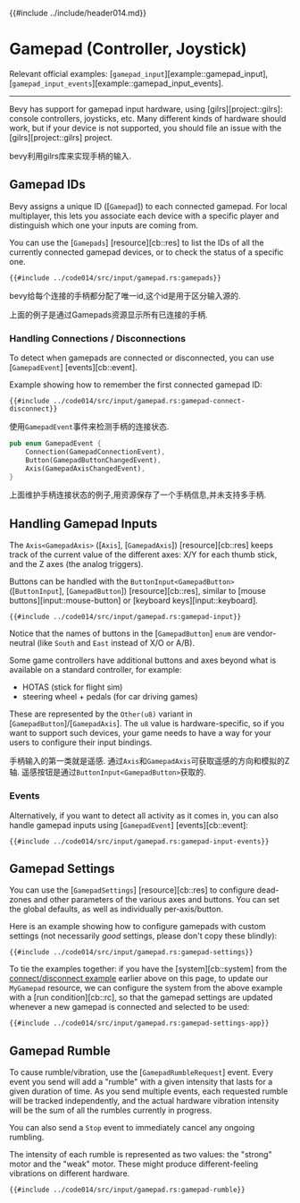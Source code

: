 {{#include ../include/header014.md}}

# Gamepad (Controller, Joystick)

Relevant official examples:
[`gamepad_input`][example::gamepad_input],
[`gamepad_input_events`][example::gamepad_input_events].

---

Bevy has support for gamepad input hardware, using [gilrs][project::gilrs]:
console controllers, joysticks, etc. Many different kinds of hardware should
work, but if your device is not supported, you should file an issue with the
[gilrs][project::gilrs] project.

bevy利用gilrs库来实现手柄的输入.

## Gamepad IDs

Bevy assigns a unique ID ([`Gamepad`]) to each connected gamepad. For local
multiplayer, this lets you associate each device with a specific player and
distinguish which one your inputs are coming from.

You can use the [`Gamepads`] [resource][cb::res] to list the IDs of all the
currently connected gamepad devices, or to check the status of a specific one.

```rust,no_run,noplayground
{{#include ../code014/src/input/gamepad.rs:gamepads}}
```

bevy给每个连接的手柄都分配了唯一id,这个id是用于区分输入源的.

上面的例子是通过Gamepads资源显示所有已连接的手柄.

### Handling Connections / Disconnections

To detect when gamepads are connected or disconnected, you can use
[`GamepadEvent`] [events][cb::event].

Example showing how to remember the first connected gamepad ID:

```rust,no_run,noplayground
{{#include ../code014/src/input/gamepad.rs:gamepad-connect-disconnect}}
```

使用`GamepadEvent`事件来检测手柄的连接状态.

```rust
pub enum GamepadEvent {
    Connection(GamepadConnectionEvent),
    Button(GamepadButtonChangedEvent),
    Axis(GamepadAxisChangedEvent),
}
```

上面维护手柄连接状态的例子,用资源保存了一个手柄信息,并未支持多手柄.

## Handling Gamepad Inputs

The `Axis<GamepadAxis>` ([`Axis`], [`GamepadAxis`]) [resource][cb::res]
keeps track of the current value of the different axes: X/Y for each thumb
stick, and the Z axes (the analog triggers).

Buttons can be handled with the `ButtonInput<GamepadButton>`
([`ButtonInput`], [`GamepadButton`]) [resource][cb::res], similar to [mouse
buttons][input::mouse-button] or [keyboard keys][input::keyboard].

```rust,no_run,noplayground
{{#include ../code014/src/input/gamepad.rs:gamepad-input}}
```

Notice that the names of buttons in the [`GamepadButton`] `enum` are
vendor-neutral (like `South` and `East` instead of X/O or A/B).

Some game controllers have additional buttons and axes beyond what is available
on a standard controller, for example:
 - HOTAS (stick for flight sim)
 - steering wheel + pedals (for car driving games)

These are represented by the `Other(u8)` variant in [`GamepadButton`]/[`GamepadAxis`].
The `u8` value is hardware-specific, so if you want to support such devices,
your game needs to have a way for your users to configure their input bindings.

手柄输入的第一类就是遥感.
通过`Axis`和`GamepadAxis`可获取遥感的方向和模拟的Z轴.
遥感按钮是通过`ButtonInput<GamepadButton>`获取的.

### Events

Alternatively, if you want to detect all activity as it comes in, you
can also handle gamepad inputs using [`GamepadEvent`] [events][cb::event]:

```rust,no_run,noplayground
{{#include ../code014/src/input/gamepad.rs:gamepad-input-events}}
```

## Gamepad Settings

You can use the [`GamepadSettings`] [resource][cb::res] to configure dead-zones
and other parameters of the various axes and buttons. You can set the global
defaults, as well as individually per-axis/button.

Here is an example showing how to configure gamepads with custom settings
(not necessarily *good* settings, please don't copy these blindly):

```rust,no_run,noplayground
{{#include ../code014/src/input/gamepad.rs:gamepad-settings}}
```

To tie the examples together: if you have the [system][cb::system] from the
[connect/disconnect example](#handling-connections--disconnections) earlier
above on this page, to update our `MyGamepad` resource, we can configure
the system from the above example with a [run condition][cb::rc], so that
the gamepad settings are updated whenever a new gamepad is connected and
selected to be used:

```rust,no_run,noplayground
{{#include ../code014/src/input/gamepad.rs:gamepad-settings-app}}
```

## Gamepad Rumble

To cause rumble/vibration, use the [`GamepadRumbleRequest`] event. Every
event you send will add a "rumble" with a given intensity that lasts for
a given duration of time. As you send multiple events, each requested rumble
will be tracked independently, and the actual hardware vibration intensity
will be the sum of all the rumbles currently in progress.

You can also send a `Stop` event to immediately cancel any ongoing rumbling.

The intensity of each rumble is represented as two values: the "strong"
motor and the "weak" motor. These might produce different-feeling vibrations
on different hardware.

```rust,no_run,noplayground
{{#include ../code014/src/input/gamepad.rs:gamepad-rumble}}
```
